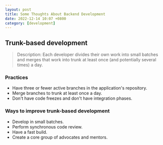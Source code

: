 ```yaml
---
layout: post
title: Some Thoughts About Backend Development
date: 2022-12-14 10:07 +0800
category: [development]
---
```

## Trunk-based development

> Description: Each developer divides their own work into small batches and merges that work into trunk at least once (and potentially several times) a day.

### Practices

- Have three or fewer active branches in the application's repository.
- Merge branches to trunk at least once a day.
- Don't have code freezes and don't have integration phases.

### Ways to improve trunk-based development

- Develop in small batches.
- Perform synchronous code review.
- Have a fast build.
- Create a core group of advocates and mentors.
